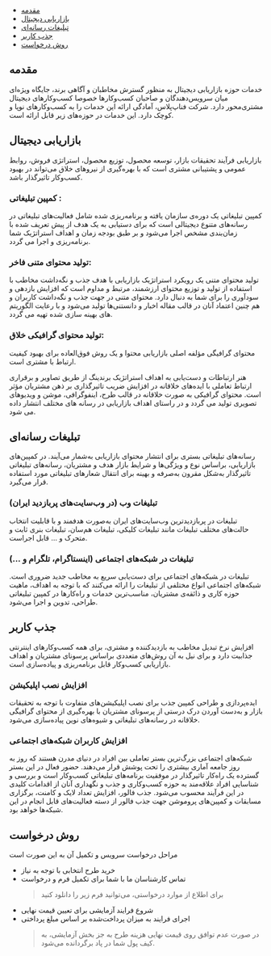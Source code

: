 - [مقدمه](#menu)
- [بازاریابی دیجیتال](#menu)
- [تبلیغات رسانه‌ای](#menu)
- [جذب کاربر](#menu)
- [روش درخواست](#menu)

## مقدمه

خدمات حوزه بازاریابی دیجیتال به منظور گسترش مخاطبان و آگاهی برند، جایگاه ویژه‌ای میان سرویس‌دهندگان و صاحبان کسب‌وکارها خصوصا کسب‌وکارهای دیجیتال مشتری‌محور دارد. شرکت فناپ‌پلاس، آمادگی ارائه این خدمات را به کسب‌وکارهای نوپا و کوچک دارد. این خدمات در حوزه‌های زیر قابل ارائه است.

## بازاریابی دیجیتال
بازاریابی فرآیند تحقیقات بازار، توسعه محصول، توزیع محصول، استراتژی فروش، روابط عمومی و پشتیبانی مشتری است که با بهره‌گیری از نیروهای خلاق می‌تواند در  بهبود کسب‌وکار تاثیرگذار باشد.

### کمپین تبلیغاتی :

کمپین تبلیغاتی یک دوره‌ی سازمان یافته و برنامه‌ریزی شده شامل فعالیت‌های تبلیغاتی در رسانه‌های متنوع دیجیتالی است که برای دستیابی به یک هدف از پیش تعریف شده با زمان‌بندی مشخص اجرا می‌شود و بر طبق بودجه زمان و اهداف استراتژیک شما برنامه‌ریزی و اجرا می گردد.

### تولید محتوای متنی فاخر:

تولید محتوای متنی یک رویکرد استراتژیک بازاریابی با هدف جذب و نگه‌داشت مخاطب با استفاده از تولید و توزیع محتوای ارزشمند، مرتبط و مداوم است که افزایش بازدهی و سودآوری را برای شما به دنبال دارد. محتوای متنی در جهت جذب و نگه‌داشت کاربران و هم چنین اعتماد آنان در قالب مقاله اخبار و دانستنی‌ها تولید می‌شود و با رعایت الگوریتم های بهینه سازی شده تهیه می گردد.

### تولید محتوای گرافیکی خلاق:

محتوای گرافیگی مؤلفه اصلی بازاریابی محتوا  و یک روش فوق‌العاده برای بهبود کیفیت ارتباط با مشتری است.

هنر ارتباطات و دست‌یابی به اهداف استراتژیک برندینگ از طریق تصاویر و برقراری ارتباط تعاملی با ایده‌های خلاقانه در افزایش ضریب تاثیرگذاری بر ذهن مشتریان مؤثر است. محتوای گرافیکی به صورت خلاقانه در قالب طرح، اینفوگرافی، موشن و ویدیوهای تصویری تولید می گردد و در راستای اهداف بازاریابی در رسانه های مختلف انتشار داده می شود.
## تبلیغات رسانه‌ای
رسانه‌های تبلیغاتی بستری برای انتشار محتوای بازاریابی به‌شمار می‌آیند. در کمپین‌های بازاریابی، براساس نوع و ویژگی‌ها و شرایط بازار هدف و مشتریان، رسانه‌های تبلیغاتی تاثیرگذار به‌شکل مقرون به‌صرفه و بهینه برای انتقال شعارهای تبلیغاتی مورد استفاده قرار می‌گیرد.

### تبلیغات وب (‌در وب‌سایت‌های پربازدید ایران‌)

تبلیغات در پربازدیدترین وب‌سایت‌های ایران به‌صورت هدفمند و با قابلیت انتخاب حالت‌های مختلف تبلیغات مانند تبلیغات کلیکی، تبلیغات هم‌سان، تبلیغات بنری ثابت و متحرک و ... قابل اجراست.

### تبلیغات در شبکه‌های اجتماعی (‌اینستاگرام، تلگرام و ...)

تبلیغات در ‍شبکه‌های اجتماعی برای دست‌یابی سریع به مخاطب جدید ضروری است. شبکه‌های اجتماعی انواع مختلفی از تبلیغات را ارائه می‌کنند که با توجه به اهداف، ماهیت حوزه کاری و ذائقه‌ی مشتریان، مناسب‌ترین خدمات و راه‌کارها ‌در کمپین تبلیغاتی طراحی، تدوین و اجرا می‌شود.
## جذب کاربر
افزایش نرخ تبدیل مخاطب به بازدیدکننده و مشتری، برای همه کسب‌وکارهای اینترنتی جذابیت دارد و برای نیل به آن روش‌های متعددی براساس پرسونای مشتریان و اهداف بازاریابی کسب‌وکار قابل برنامه‌ریزی و پیاده‌سازی است.

### افزایش نصب اپلیکیشن‌

ایده‌پردازی و طراحی کمپین جذب برای نصب اپلیکیشن‌های متفاوت با توجه به تحقیقات بازار و به‌دست آوردن درک درستی از پرسونای مشتریان با بهره‌گیری از محتوای گرافیگی خلاقانه در رسانه‌های تبلیغاتی و شیوه‌های نوین پیاده‌سازی می‌شود.

### افزایش کاربران شبکه‌های اجتماعی

شبکه‌های اجتماعی بزرگ‌ترین بستر تعاملی بین افراد در دنیای مدرن  هستند که روز به روز جامعه آماری بیشتری را تحت پوشش قرار می‌دهند. حضور فعال در این بستر گسترده یک راه‌کار تاثیرگذار در موفقیت برنامه‌های تبلیغاتی کسب‌وکار است و بررسی و شناسایی افراد علاقه‌مند به حوزه کسب‌وکاری و جذب و نگهداری آنان از اقدامات کلیدی در این فرآیند محسوب می‌شود. جذب فالور، افزایش تعداد لایک و کامنت، برگزاری مسابقات و کمپین‌های پروموشن جهت جذب فالور از دسته فعالیت‌های قابل انجام در این شبکه‌ها خواهد بود.

## روش درخواست
مراحل درخواست سرویس و تکمیل آن به این صورت است
- خرید طرح انتخابی با توجه به نیاز
- تماس کارشناسان ما با شما برای تکمیل فرم و درخواست
	> برای اطلاع از موارد درخواستی، می‌توانید فرم زیر را دانلود کنید
- شروع فرایند آزمایشی برای تعیین قیمت نهایی
- اجرای فرایند به میزان پرداخت‌شده بر اساس مبلغ پرداختی
	> در صورت عدم توافق روی قیمت نهایی هزینه طرح به جز بخش آزمایشی، به کیف پول شما در پاد برگردانده می‌شود.

